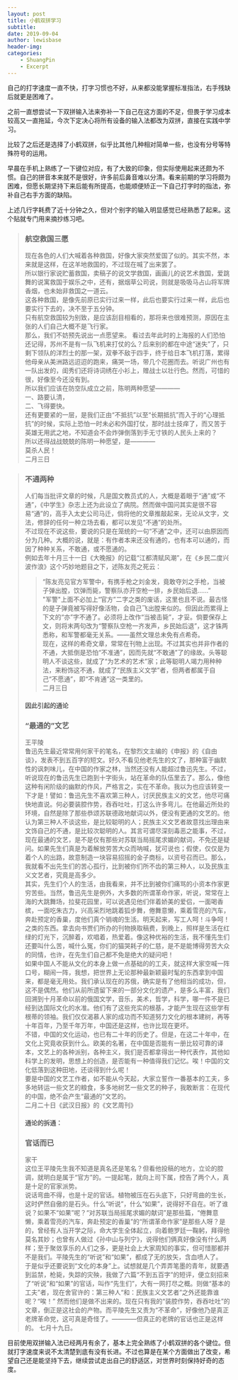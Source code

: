 ```yaml
---
layout: post
title: 小鹤双拼学习
subtitle:
date: 2019-09-04
author: lewisbase
header-img:
categories: 
    - ShuangPin
    - Excerpt
---
```


自己的打字速度一直不快，打字习惯也不好，从来都没能掌握标准指法，右手残缺后就更是困难了。

之前一直想尝试一下双拼输入法来弥补一下自己在这方面的不足，但畏于学习成本较高又一直拖延，今次下定决心将所有设备的输入法都改为双拼，直接在实践中学习。

比较了之后还是选择了小鹤双拼，似乎比其他几种相对简单一些，也没有分号等特殊符号的运用。

早晨在手机上熟练了一下键位对应，有了大致的印象，但实际使用起来还颇为不惯。自己的拼音本来就不是很好，许多前后鼻音难以分清。看来前期的学习将颇为困难，但愿长期坚持下来后能有所提高，也能顺便矫正一下自己打字时的指法，弥补自己右手方面的缺陷。

上述几行字耗费了近十分钟之久，但对个别字的输入明显感觉已经熟悉了起来。这个贴就专门用来摘抄练习吧。

> ### 航空救国三愿
> 现在各色的人们大喊着各种救国，好像大家突然爱国了似的。其实不然，本来就是这样，在这羊地救国的，不过现在喊了出来罢了。  
> 所以银行家说贮蓄救国，卖稿子的说文学救国，画画儿的说艺术救国，爱跳舞的说寓救国于娱乐之中，还有，据烟草公司说，则就是吸吸马占山将军牌香烟，也未始非救国之一道云。  
> 这各种救国，是像先前原已实行过来一样，此后也要实行过来一样，此后也要实行下去的，决不至于五分钟。  
> 只有航空救国较为别致，是应该刮目相看的，那将来也很难预测，原因在主张的人们自己大概不是飞行家。  
> 那么，我们不妨预先说出一点愿望来。
> 看过去年此时的上海报的人们恐怕还记得，苏州不是有一队飞机来打仗的么？后来别的都在中途“迷失”了，只剩下领队的洋烈士的那一架，双拳不敌于四手，终于给日本飞机打落，累得他母亲从美洲路远迢迢的跑来，痛哭一场，带几个花圈而去。听说广州也有一队出发的，闺秀们还将诗词绣在小衫上，赠战士以壮行色。然而，可惜的很，好像至今还没有到。  
> 所以我们应该在防空队成立之前，陈明两种愿望————  
>    一、路要认清，  
>    二、飞得要快。  
>  还有更要紧的一层，是我们正由“不抵抗”以至“长期抵抗”而入于的“心理抵抗”的时候，实际上恐怕一时未必和外国打仗，那时战士技痒了，而又苦于英雄无用武之地，不知道会不会炸弹倒落到手无寸铁的人民头上来的？  
> 所以还得战战兢兢的陈明一种愿望，是————  
>    莫杀人民！  
>                                                     二月三日

> ### 不通两种
> 人们每当批评文章的时候，凡是国文教员式的人，大概是着眼于“通”或“不通”，《中学生》杂志上还为此设立了病院。然而做中国问其实是很不容易“通”的，高手入太史公司马迁，倘将他的文章推敲起来，无论从文字，文法，修辞的任何一种立场去看，都可以发见“不通”的处所。  
> 不过现在不说这些，要说的只是在笼统的一句“不通”之中，还可以由原因而分为几种。大概的说，就是：有作者本来还没有通的，也有本可以通的，而因了种种关系，不敢通，或不愿通的。  
> 例如去年十月三十一日《大晚报》的记载“江都清赋风潮”，在《乡民二度兴波作浪》这个巧妙地题目之下，述陈友亮之死云：  
>> “陈友亮见官方军警中，有携手枪之刘金发，竟敢夺刘之手枪，当被子弹出膛，饮弹而毙，警察队亦开空枪一排，乡民始后退……”  
> "军警"上面不必加上“官方”二字之类的废话，这里也且不说。最古怪的是子弹竟被写得好像活物，会自己飞出膛来似的。但因此而累得上下文的“亦”字不通了。必须将上改作“当被击毙”，才妥。倘要保存上文，则将末两句改为“警察队空枪一齐发声，乡民始后退”，这才铢两悉称，和军警都毫无关系。——虽然文理总未免有点希奇。  
> 现在，这样的希奇文章，常常在刊物上出现。不过其实也并非作者的不通，大抵倒是恐怕“不准通”，因而先就“不敢通”了的缘故。头等聪明人不谈这些，就成了“为艺术的艺术”家；此等聪明人竭力用种种法，来粉饰这不通，就成了“民族主义文学”者，但两者都属于自己“不愿通”，即“不肯通”这一类里的。  
> 二月三日  
> #### 因此引起的通论  
> ### “最通的”文艺  
> 王平陵  
> 鲁迅先生最近常常用何家干的笔名，在黎烈文主编的《申报》的《自由谈》，发表不到五百字的短文。好久不看见他老先生的文了，那种富于幽默性的讽刺味儿，在中国的作家之林，当然还没有人能超过鲁迅先生。不过，听说现在的鲁迅先生已跑到十字街头，站在革命的队伍里去了。那么，像他这种有闲阶级的幽默的作风，严格言之，实在不革命。我以为也应该转变一下才是！譬如：鲁迅先生不喜欢第三种人，讨厌民族主义的文艺，他尽可痛快地直说。何必要装腔作势，吞吞吐吐，打这么许多弯儿。在他最近所处的环境，自然是除了那些恭颂苏联德政地献词以外，便没有更通的文艺的。他认为第三种人不谈这些，是比较聪明的人；民族主义文艺者故意找出理由来文饰自己的不通，是比较次聪明的人。其言可谓尽深刻毒恶之能事，不过，现在最通的文艺，是不是仅有那些对苏联当局摇尾求媚的献词，不免还是疑问。如果先生们真是为着解放劳苦大众而呐喊，犹可说也；假使，仅仅是为着个人的出路，故意制造一块容易招摇的金子商标，以资号召而已。那么，我就看不出先生们的苦心孤行，比到被你们所不齿的第三种人，以及民族主义文艺者，究竟是高多少。  
> 其实，先生们个人的生活，由我看来，并不比到被你们痛骂的小资本作家更穷苦些。当然，鲁迅先生是例外，大多数的所谓革命作家，听说，常常在上海的大跳舞场，拉斐花园里，可以说遇见他们伴着娇美的爱侣，一面喝香槟，一面吃朱古力，兴高采烈地跳着狐步舞，倦舞意懒，乘着雪亮的汽车，奔赴预定的香巢，度他们真个销魂的生活。明天起来，写工人呵！斗争呵！之类的东西。拿去向书贾们所办的刊物换取稿费，到晚上，照样是生活在红绿的灯光下，沉醉着，欢唱着，热爱着。像这种优裕的生活，我不懂先生们还要叫什么苦，喊什么冤，你们的猫哭耗子的仁慈，是不是能博得劳苦大众的同情，也许，在先生们自己都不免是绝大的疑问吧！  
> 如果中国人不能从文化的本身上做一点基础的的工夫，就这样大家空喊一阵口号，糊闹一阵，我想，把世界上无论那种最新颖最时髦的东西拿到中国来，都是毫无用处。我们承认现在的苏俄，确实是有了他相当的成功，但，这不是偶然。他们从前所遗留下来的一部分文化的遗产，是多么丰富，我们回溯到十月革命以前的俄国文学，音乐，美术，哲学，科学，哪一件不是已经到达国际文化的水准。他们有了这些充实的根基，才能产生现在这些学有根蒂的领袖。我们仅仅渴慕人家的成功而不知道努力文化的根本建树，再等十年百年，乃至千年万年，中国还是这样，也许比现在更坏。  
> 不错，中国的文化运动，也已有二十年的历史了。但是，在这二十年中，在文化上究竟收获到什么。欧美的名著，在中国是否能有一册比较可靠的译本，文艺上的各种派别，各种主义，我们是否都拿得出一种代表作，其他如科学上的发明，思想上的创造，是否能有一种值得我们记忆。唉！中国的文化低落到这种田地，还谈得到什么呢！  
> 要是中国的文艺工作者，如不能从今天起，大家立誓作一番基本的工夫，多多地转运一些文艺的粮食，多多地树艺一些文艺的种子，我敢断言：在现代的中国，绝不会产生“最通的”文艺的。  
> 二月二十日《武汉日报》的《文艺周刊》  
> #### 通论的拆通：
> ### 官话而已
> 家干  
> 这位王平陵先生我不知道是真名还是笔名？但看他投稿的地方，立论的腔调，就明白是属于“官方”的。一提起笔，就向上司下属，控告了两个人，真是十足的官家派势。  
> 说话弯曲不得，也是十足的官话。植物被压在石头底下，只好弯曲的生长，这时俨然自傲的是石头。什么“听说”，什么“如果”，说得好不自在。听了谁说？如果不“如果”呢？“对苏联当局摇尾求媚的献词”是那些篇，“倦舞意懒，乘着雪亮的汽车，奔赴预定的香巢”的“所谓革命作家”是那些人呀？是的，曾经有人当开学之际，命大学生全体起立，向着鲍罗廷一鞠躬，拜得他莫名其妙；也曾有人做过《孙中山与列宁》，说得他们俩真好像没有什么两样；至于聚敛享乐的人们之多，更是社会上大家周知的事实，但可惜那都并不是我们。平陵先生的“听说”和“如果”，都成了无的放矢，含血喷人了。  
> 于是似乎还要说到“文化的本身”上。试想就是几个弄弄笔墨的青年，就要遇到监禁，枪毙，失踪的灾殃，我做了六篇“不到五百字”的短评，便立刻招来了“听说”和“如果”的官话，叫作“先生们”，大有一网打尽之概。则做“基本的工夫”者，现在舍官许的：第三种人“和：民族主义文艺者”之外还能靠谁呢？“唉！”
>  然而他们是做不出来的。现在只有我的“装腔作势，吞吞吐吐”的文章，倒正是这社会的产物。而平陵先生又责为“不革命”，好像他乃是真正老牌革命党，这可真是奇怪了。————但真正的老牌的官话也正是这样的。
> 七月十九日。

目前使用双拼输入法已经两月有余了，基本上完全熟练了小鹤双拼的各个键位。但就打字速度来说不太清楚到底有没有长进。不过也算是在某个方面做出了改变，希望自己还是能坚持下去，继续尝试走出自己的舒适区，对世界时刻保持好奇的态度。